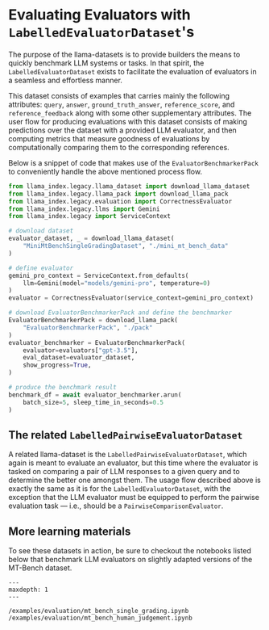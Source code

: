 # Evaluating Evaluators with `LabelledEvaluatorDataset`'s

The purpose of the llama-datasets is to provide builders the means to quickly benchmark
LLM systems or tasks. In that spirit, the `LabelledEvaluatorDataset` exists to
facilitate the evaluation of evaluators in a seamless and effortless manner.

This dataset consists of examples that carries mainly the following attributes:
`query`, `answer`, `ground_truth_answer`, `reference_score`, and `reference_feedback` along with some
other supplementary attributes. The user flow for producing evaluations with this
dataset consists of making predictions over the dataset with a provided LLM
evaluator, and then computing metrics that measure goodness of evaluations by
computationally comparing them to the corresponding references.

Below is a snippet of code that makes use of the `EvaluatorBenchmarkerPack` to
conveniently handle the above mentioned process flow.

```python
from llama_index.legacy.llama_dataset import download_llama_dataset
from llama_index.legacy.llama_pack import download_llama_pack
from llama_index.legacy.evaluation import CorrectnessEvaluator
from llama_index.legacy.llms import Gemini
from llama_index.legacy import ServiceContext

# download dataset
evaluator_dataset, _ = download_llama_dataset(
    "MiniMtBenchSingleGradingDataset", "./mini_mt_bench_data"
)

# define evaluator
gemini_pro_context = ServiceContext.from_defaults(
    llm=Gemini(model="models/gemini-pro", temperature=0)
)
evaluator = CorrectnessEvaluator(service_context=gemini_pro_context)

# download EvaluatorBenchmarkerPack and define the benchmarker
EvaluatorBenchmarkerPack = download_llama_pack(
    "EvaluatorBenchmarkerPack", "./pack"
)
evaluator_benchmarker = EvaluatorBenchmarkerPack(
    evaluator=evaluators["gpt-3.5"],
    eval_dataset=evaluator_dataset,
    show_progress=True,
)

# produce the benchmark result
benchmark_df = await evaluator_benchmarker.arun(
    batch_size=5, sleep_time_in_seconds=0.5
)
```

## The related `LabelledPairwiseEvaluatorDataset`

A related llama-dataset is the `LabelledPairwiseEvaluatorDataset`, which again
is meant to evaluate an evaluator, but this time where the evaluator is tasked on
comparing a pair of LLM responses to a given query and to determine the better one
amongst them. The usage flow described above is exactly the same as it is for the
`LabelledEvaluatorDataset`, with the exception that the LLM evaluator must be
equipped to perform the pairwise evaluation task — i.e., should be a `PairwiseComparisonEvaluator`.

## More learning materials

To see these datasets in action, be sure to checkout the notebooks listed below
that benchmark LLM evaluators on slightly adapted versions of the MT-Bench dataset.

```{toctree}
---
maxdepth: 1
---

/examples/evaluation/mt_bench_single_grading.ipynb
/examples/evaluation/mt_bench_human_judgement.ipynb
```
